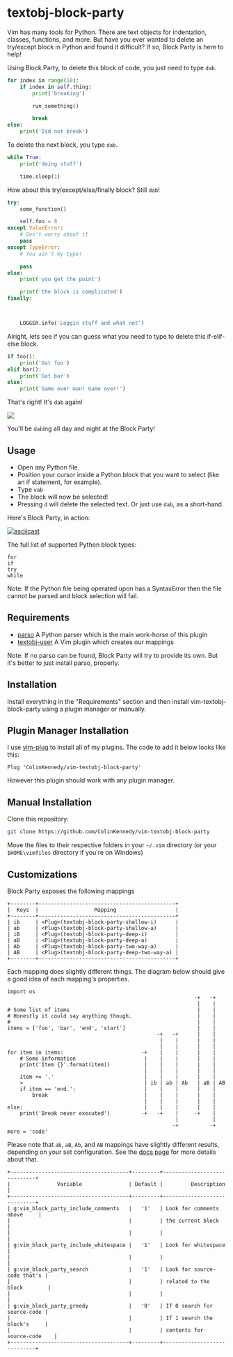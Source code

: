 textobj-block-party
===================

Vim has many tools for Python. There are text objects for indentation, classes,
functions, and more. But have you ever wanted to delete an try/except block in
Python and found it difficult? If so, Block Party is here to help!

Using Block Party, to delete this block of code, you just need to type `dab`.


```python
for index in range(10):
    if index in self.thing:
        print('breaking')

        run_something()

        break
else:
    print('Did not break')
```

To delete the next block, you type `dab`.


```python
while True:
    print('doing stuff')

    time.sleep(1)
```

How about this try/except/else/finally block? Still `dab`!


```python
try:
    some_function()

    self.foo = 8
except ValueError:
    # Don't worry about it
    pass
except TypeError:
    # You ain't my type!

    pass
else:
    print('you get the point')

    print('the block is complicated')
finally:



    LOGGER.info('Loggin stuff and what not')
```

Alright, lets see if you can guess what you need to type to delete
this if-elif-else block.

```python
if foo():
    print('Got foo')
elif bar():
    print('Got bar')
else:
    print('Game over man! Game over!')
```

That's right! It's `dab` again!

![](http://pithytees.com/wp-content/uploads/2017/03/mmj-dab-bad-weed-wear-that-design.jpg)

You'll be `dab`ing all day and night at the Block Party!


Usage
-----

- Open any Python file.
- Position your cursor inside a Python block that you want to select (like an
  if statement, for example).
- Type `vab`
- The block will now be selected!
- Pressing `d` will delete the selected text. Or just use `dab`, as a short-hand.

Here's Block Party, in action:

[![asciicast](https://asciinema.org/a/206550.png)](https://asciinema.org/a/206550)

The full list of supported Python block types:

    for
    if
    try
    while

Note: If the Python file being operated upon has a SyntaxError then the file
cannot be parsed and block selection will fail.


Requirements
------------

* [parso][1] A Python parser which is the main work-horse of this plugin
* [textobj-user][2] A Vim plugin which creates our mappings

[1]: https://pypi.org/project/parso
[2]: https://github.com/kana/vim-textobj-user

Note:
    If no parso can be found, Block Party will try to provide its own. But
    it's better to just install parso, properly.


Installation
------------

Install everything in the "Requirements" section and then install
vim-textobj-block-party using a plugin manager or manually.


Plugin Manager Installation
---------------------------

I use [vim-plug](https://github.com/junegunn/vim-plug) to install
all of my plugins. The code to add it below looks like this:

```vim
Plug 'ColinKennedy/vim-textobj-block-party'
```

However this plugin should work with any plugin manager.


Manual Installation
-------------------

Clone this repository:

```bash
git clone https://github.com/ColinKennedy/vim-textobj-block-party
```

Move the files to their respective folders in your `~/.vim` directory
(or your `$HOME\vimfiles` directory if you're on Windows)


Customizations
--------------

Block Party exposes the following mappings

    +--------+--------------------------------------------+
    |  Keys  |                  Mapping                   |
    +--------+--------------------------------------------+
    | ib     | <Plug>(textobj-block-party-shallow-i)      |
    | ab     | <Plug>(textobj-block-party-shallow-a)      |
    | iB     | <Plug>(textobj-block-party-deep-i)         |
    | aB     | <Plug>(textobj-block-party-deep-a)         |
    | Ab     | <Plug>(textobj-block-party-two-way-a)      |
    | AB     | <Plug>(textobj-block-party-deep-two-way-a) |
    +--------+--------------------------------------------+

Each mapping does slightly different things. The diagram below should give a
good idea of each mapping's properties.

    import os
                                                                -+   -+
                                                                 |    |
    # Some list of items                                         |    |
    # Honestly it could say anything though.                     |    |
    #                                                            |    |
    items = ['foo', 'bar', 'end', 'start']                       |    |
                                                    -+   -+      |    |
                                                     |    |      |    |
                                                     |    |      |    |
    for item in items:                         -+    |    |      |    |
        # Some information                      |    |    |      |    |
        print('Item {}'.format(item))           |    |    |      |    |
                                                |    |    |      |    |
        item += '.'                             |    |    |      |    |
        >                                       | ib | ab | Ab   | aB | AB
        if item == 'end.':                      |    |    |      |    |
            break                               |    |    |      |    |
                                                |    |    |      |    |
    else:                                       |    |    |      |    |
        print('Break never executed')          -+   -+    |     -+    |
                                                          |           |
                                                         -+          -+
    more = 'code'


Please note that `ab`, `aB`, `Ab`, and `AB` mappings have slightly different
results, depending on your set configuration. See the
[docs page](/doc/textobj-block-party.txt) for more details about that.

    +--------------------------------------+---------+-----------------------------+
    |               Variable               | Default |         Description         |
    +--------------------------------------+---------+-----------------------------+
    | g:vim_block_party_include_comments   |   '1'   | Look for comments above     |
    |                                      |         | the current block           |
    |                                      |         |                             |
    | g:vim_block_party_include_whitespace |   '1'   | Look for whitespace         |
    |                                      |         |                             |
    | g:vim_block_party_search             |   '1'   | Look for source-code that's |
    |                                      |         | related to the block        |
    |                                      |         |                             |
    | g:vim_block_party_greedy             |   '0'   | If 0 search for source-code |
    |                                      |         | If 1 search the block's     |
    |                                      |         | contents for source-code    |
    +--------------------------------------+---------+-----------------------------+
